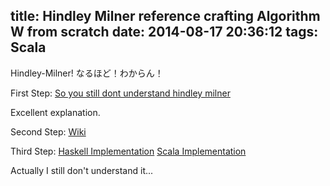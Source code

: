 title: Hindley Milner reference crafting Algorithm W from scratch
date: 2014-08-17 20:36:12
tags: Scala
---

Hindley-Milner!
なるほど！わからん！

First Step:
[So you still dont understand hindley milner](http://akgupta.ca/blog/2013/05/14/so-you-still-dont-understand-hindley-milner/)

Excellent explanation.

Second Step:
[Wiki](http://en.wikipedia.org/wiki/Hindley%E2%80%93Milner_type_system)

Third Step:
[Haskell Implementation](http://grabmueller.de/martin/www/pub/AlgorithmW.pdf)
[Scala Implementation](http://www.scala-lang.org/docu/files/ScalaByExample.pdf)

Actually I still don't understand it...
